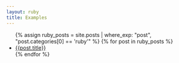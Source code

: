 ```yaml
---
layout: ruby
title: Examples
---
```


<ul>
    {% assign ruby_posts = site.posts | where_exp: "post", "post.categories[0] == 'ruby'" %}
    {% for post in ruby_posts %}
        <li><a href="{{ post.url | relative_url }}">{{post.title}}</a></li>
    {% endfor %}
</ul>